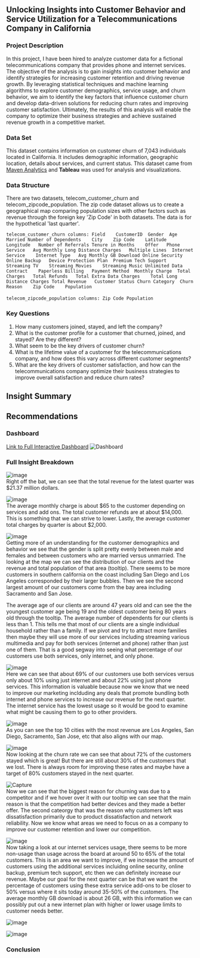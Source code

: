 ## Unlocking Insights into Customer Behavior and Service Utilization for a Telecommunications Company in California ##

### Project Description
In this project, I have been hired to analyze customer data for a fictional telecommunications company that provides phone and internet services. 
The objective of the analysis is to gain insights into customer behavior and identify strategies for increasing customer retention and driving revenue growth. 
By leveraging statistical techniques and machine learning algorithms to explore customer demographics, service usage, and churn behavior, we aim to identify the key factors that influence customer churn and develop data-driven solutions for reducing churn rates and improving customer satisfaction. 
Ultimately, the results of this analysis will enable the company to optimize their business strategies and achieve sustained revenue growth in a competitive market.

### Data Set
This dataset contains information on customer churn of 7,043 individuals located in California. 
It includes demographic information, geographic location, details about services, and current status. 
This dataset came from [Maven Analytics](https://www.mavenanalytics.io/data-playground?dataStructure=2lXwWbWANQgI727tVx3DRC) and **Tableau** was used for analysis and visualizations. 

### Data Structure
There are two datasets, telecom_customer_churn and telecom_zipcode_population. The zip code dataset allows us to create a geographical map comparing population sizes with other factors such as revenue through the foreign key 'Zip Code' in both datasets. The data is for the hypothetical 'last quarter'.


```telecom_customer_churn columns: Field	CustomerID	Gender	Age	Married	Number of Dependents	City	Zip Code	Latitude	Longitude	Number of Referrals	Tenure in Months	Offer	Phone Service	Avg Monthly Long Distance Charges	Multiple Lines	Internet Service	Internet Type	Avg Monthly GB Download	Online Security	Online Backup	Device Protection Plan	Premium Tech Support	Streaming TV	Streaming Movies	Streaming Music	Unlimited Data	Contract	Paperless Billing	Payment Method	Monthly Charge	Total Charges	Total Refunds	Total Extra Data Charges	Total Long Distance Charges	Total Revenue	Customer Status	Churn Category	Churn Reason	Zip Code	Population```
<br><br>
```telecom_zipcode_population columns: Zip Code Population```

### Key Questions
1. How many customers joined, stayed, and left the company? 
2. What is the customer profile for a customer that churned, joined, and stayed? Are they different?
3. What seem to be the key drivers of customer churn?
4. What is the lifetime value of a customer for the telecommunications company, and how does this vary across different customer segments?
5. What are the key drivers of customer satisfaction, and how can the telecommunications company optimize their business strategies to improve overall satisfaction and reduce churn rates? 

## Insight Summary


## Recommendations


### Dashboard
[Link to Full Interactive Dashboard](https://public.tableau.com/app/profile/danielle.marshall2373/viz/TelecommunicationsChurnAnalysis/Dashboard1?publish=yes)
![Dashboard](https://user-images.githubusercontent.com/123992539/230477934-cb7ff77a-54fd-4c91-b087-984d0e898bfb.png)

### Full Insight Breakdown
![image](https://user-images.githubusercontent.com/123992539/230932118-9adfce91-2b22-47b9-ae13-262bd6d91dc9.png)<br>
Right off the bat, we can see that the total revenue for the latest quarter was $21.37 million dollars.

![image](https://user-images.githubusercontent.com/123992539/230931863-b270631d-472f-4e22-9024-48bd41482203.png)<br>
The average monthly charge is about $65 to the customer depending on services and add ons. The total customer refunds are at about $14,000. This is something that we can strive to lower. Lastly, the average customer total charges by quarter is about $2,000. 

![image](https://user-images.githubusercontent.com/123992539/230932158-fc149245-c461-49a3-862d-30a01919d882.png)<br>
Getting more of an understanding for the customer demographics and behavior we see that the gender is split pretty evenly between male and females and between customers who are married versus unmarried. The looking at the map we can see the distribution of our clients and the revenue and total population of that area (tooltip). There seems to be more customers in southern california on the coast including San Diego and Los Angeles corresponded by their larger bubbles. Then we see the second largest amount of our customers come from the bay area including Sacramento and San Jose. <br>

The average age of our clients are around 47 years old and can see the the youngest customer age being 19 and the oldest customer being 80 years old through the tooltip. The average number of dependents for our clients is less than 1. This tells me that most of our clients are a single individual household rather than a family. If we pivot and try to attract more families then maybe they will use more of our services including streaming various multimedia and pay for both services (internet and phone) rather than just one of them. That is a good segway into seeing what percentage of our customers use both services, only internet, and only phone.

![image](https://user-images.githubusercontent.com/123992539/230932237-4602d1bb-3931-490f-bee8-892c4014fed7.png)<br>
Here we can see that about 69% of our customers use both services versus only about 10% using just internet and about 22% using just phone services. This information is valuable because now we know that we need to improve our marketing inclduding any deals that promote bundling both internet and phone services to increase our revenue for the next quarter. The internet service has the lowest usage so it would be good to examine what might be causing them to go to other providers.

![image](https://user-images.githubusercontent.com/123992539/230932196-2bd12285-5b97-4811-9c4c-ed6ef8eb0df4.png)<br>
As you can see the top 10 cities with the most revenue are Los Angeles, San Diego, Sacramento, San Jose, etc that also aligns with our map.

![image](https://user-images.githubusercontent.com/123992539/230932272-b4597184-d09e-4311-9e34-28d40497eb4d.png)<br>
Now looking at the churn rate we can see that about 72% of the customers stayed which is great! But there are still about 30% of the customers that we lost. There is always room for improving these rates and maybe have a target of 80% customers stayed in the next quarter.

![Capture](https://user-images.githubusercontent.com/123992539/230933183-374bc459-6e0e-4038-8462-0a9d90466a6d.PNG)<br>
Now we can see that the biggest reason for churning was due to a competitor and if we hover over it with our tooltip we can see that the main reason is that the competition had better devices and they made a better offer. The second cateorgy that was the reason why customers left was dissatisfaction primarily due to product dissatisfaction and network reliability. Now we know what areas we need to focus on as a company to improve our customer retention and lower our competition.

![image](https://user-images.githubusercontent.com/123992539/230931744-751bccec-8fbe-4201-8a82-e027840d37b3.png)<br>
Now taking a look at our internet services usage, there seems to be more non-usage than usage across the board at around 50 to 65% of the total customers. This is an area we want to improve, if we increase the amount of customers using the additional services incluidng online security, online backup, premium tech support, etc then we can definitely increase our revenue. Maybe our goal for the next quarter can be that we want the percentage of customers using these extra service add-ons to be closer to 50% versus where it sits today around 35-50% of the customers. The average monthly GB download is about 26 GB, with this information we can possibly put out a new internet plan with higher or lower usage limits to customer needs better.

![image](https://user-images.githubusercontent.com/123992539/230931954-1307c2c8-1226-4c6a-9125-444b692d1921.png)<br>

![image](https://user-images.githubusercontent.com/123992539/230932039-71ba0523-692f-48a5-8445-3e2d283ade7b.png)<br>



### Conclusion
